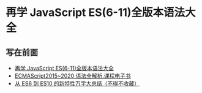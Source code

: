 # 再学 JavaScript ES(6-11)全版本语法大全

## 写在前面

- [再学 JavaScript ES(6-11)全版本语法大全](https://coding.imooc.com/class/444.html)
- [ECMAScript2015~2020 语法全解析.课程电子书](http://es.xiecheng.live/)
- [从 ES6 到 ES10 的新特性万字大总结（不得不收藏）](https://juejin.im/post/6844904023787569159)
